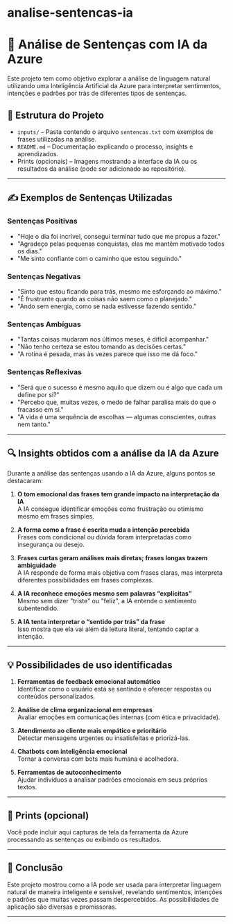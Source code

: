 # analise-sentencas-ia
# 🧠 Análise de Sentenças com IA da Azure

Este projeto tem como objetivo explorar a análise de linguagem natural utilizando uma Inteligência Artificial da Azure para interpretar sentimentos, intenções e padrões por trás de diferentes tipos de sentenças.

## 📁 Estrutura do Projeto

- `inputs/` – Pasta contendo o arquivo `sentencas.txt` com exemplos de frases utilizadas na análise.
- `README.md` – Documentação explicando o processo, insights e aprendizados.
- Prints (opcionais) – Imagens mostrando a interface da IA ou os resultados da análise (pode ser adicionado ao repositório).

---

## ✍️ Exemplos de Sentenças Utilizadas

### Sentenças Positivas
- "Hoje o dia foi incrível, consegui terminar tudo que me propus a fazer."
- "Agradeço pelas pequenas conquistas, elas me mantêm motivado todos os dias."
- "Me sinto confiante com o caminho que estou seguindo."

### Sentenças Negativas
- "Sinto que estou ficando para trás, mesmo me esforçando ao máximo."
- "É frustrante quando as coisas não saem como o planejado."
- "Ando sem energia, como se nada estivesse fazendo sentido."

### Sentenças Ambíguas
- "Tantas coisas mudaram nos últimos meses, é difícil acompanhar."
- "Não tenho certeza se estou tomando as decisões certas."
- "A rotina é pesada, mas às vezes parece que isso me dá foco."

### Sentenças Reflexivas
- "Será que o sucesso é mesmo aquilo que dizem ou é algo que cada um define por si?"
- "Percebo que, muitas vezes, o medo de falhar paralisa mais do que o fracasso em si."
- "A vida é uma sequência de escolhas — algumas conscientes, outras nem tanto."

---

## 🔍 Insights obtidos com a análise da IA da Azure

Durante a análise das sentenças usando a IA da Azure, alguns pontos se destacaram:

1. **O tom emocional das frases tem grande impacto na interpretação da IA**  
   A IA consegue identificar emoções como frustração ou otimismo mesmo em frases simples.

2. **A forma como a frase é escrita muda a intenção percebida**  
   Frases com condicional ou dúvida foram interpretadas como insegurança ou desejo.

3. **Frases curtas geram análises mais diretas; frases longas trazem ambiguidade**  
   A IA responde de forma mais objetiva com frases claras, mas interpreta diferentes possibilidades em frases complexas.

4. **A IA reconhece emoções mesmo sem palavras “explícitas”**  
   Mesmo sem dizer "triste" ou "feliz", a IA entende o sentimento subentendido.

5. **A IA tenta interpretar o “sentido por trás” da frase**  
   Isso mostra que ela vai além da leitura literal, tentando captar a intenção.

---

## 💡 Possibilidades de uso identificadas

1. **Ferramentas de feedback emocional automático**  
   Identificar como o usuário está se sentindo e oferecer respostas ou conteúdos personalizados.

2. **Análise de clima organizacional em empresas**  
   Avaliar emoções em comunicações internas (com ética e privacidade).

3. **Atendimento ao cliente mais empático e prioritário**  
   Detectar mensagens urgentes ou insatisfeitas e priorizá-las.

4. **Chatbots com inteligência emocional**  
   Tornar a conversa com bots mais humana e acolhedora.

5. **Ferramentas de autoconhecimento**  
   Ajudar indivíduos a analisar padrões emocionais em seus próprios textos.

---

## 📸 Prints (opcional)

Você pode incluir aqui capturas de tela da ferramenta da Azure processando as sentenças ou exibindo os resultados.

---

## 🚀 Conclusão

Este projeto mostrou como a IA pode ser usada para interpretar linguagem natural de maneira inteligente e sensível, revelando sentimentos, intenções e padrões que muitas vezes passam despercebidos. As possibilidades de aplicação são diversas e promissoras.

---

